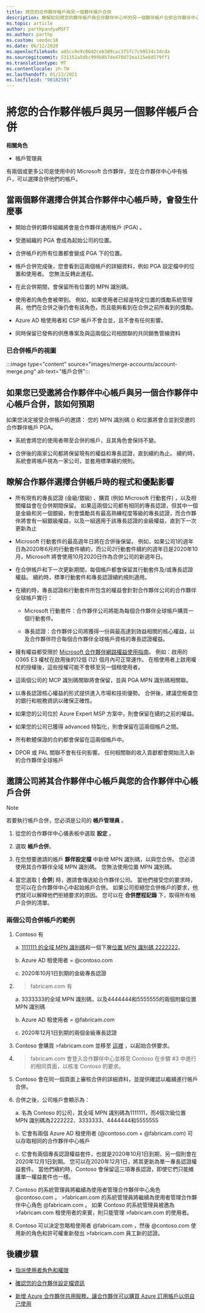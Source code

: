 ```yaml
---
title: 將您的合作夥伴帳戶與另一個夥伴帳戶合併
description: 瞭解如何將您的夥伴帳戶與合作夥伴中心中的另一個夥伴帳戶合併合作夥伴中心中的使用中 Microsoft 合作夥伴的公司。
ms.topic: article
author: parthpandyaMSFT
ms.author: parthp
ms.custom: seodec18
ms.date: 06/12/2020
ms.openlocfilehash: ad5cc0e9c8642ceb309cac3f5fc7c99534c3dcda
ms.sourcegitcommit: 531151a5dbc999b8b7de478d72ea115e6d579ff1
ms.translationtype: MT
ms.contentlocale: zh-TW
ms.lasthandoff: 01/13/2021
ms.locfileid: "98182591"
---
```

# <a name="merge-your-partner-account-with-another-partner-account"></a>將您的合作夥伴帳戶與另一個夥伴帳戶合併

**相關角色**

- 帳戶管理員

有兩個或更多公司是使用中的 Microsoft 合作夥伴，並在合作夥伴中心中有帳戶，可以選擇合併他們的帳戶。

## <a name="what-happens-when-two-partners-elect-to-merge-their-partner-center-accounts"></a>當兩個夥伴選擇合併其合作夥伴中心帳戶時，會發生什麼事

- 開始合併的夥伴組織將會是合作夥伴通用帳戶 (PGA) 。

- 受邀組織的 PGA 會成為起始公司的位置。

- 合併帳戶的所有位置都會變成 PGA 下的位置。

- 帳戶合併完成後，您會看到這兩個帳戶的詳細資料，例如 PGA 設定檔中的位置和使用者。 您無法反轉此進程。

- 在此合併期間，會保留所有位置的 MPN 識別碼。

- 使用者的角色會被帶到。 例如，如果使用者已經是特定位置的獎勵系統管理員，他們在合併之後仍會有該角色，而且能夠看到在合併之前所看到的獎勵。

- Azure AD 租使用者和 CSP 帳戶不會合並，且不會有任何影響。

- 同時保留已發佈的供應專案及與這兩個公司相關聯的共同銷售管線資料

### <a name="view-of-merged-accounts"></a>已合併帳戶的視圖

:::image type="content" source="images/merge-accounts/account-merge.png" alt-text="帳戶合併":::

## <a name="what-to-expect-if-you-have-been-invited-to-merge-your-partner-center-account-with-another-partner-center-account"></a>如果您已受邀將合作夥伴中心帳戶與另一個合作夥伴中心帳戶合併，該如何預期

如果您決定接受合併帳戶的邀請：·您的 MPN 識別碼 () 和位置將會合並到受邀的合作夥伴帳戶 PGA。

- 系統會將您的使用者帶至合併的帳戶，且其角色會保持不變。

- 合併後的兩家公司都將保留現有的權益和專長認證，直到續約為止。 續約時，系統會將帳戶視為一家公司，並套用標準續約規則。

## <a name="understand-the-impacts-to-programs-and-benefits-when-partners-elect-to-merge-accounts"></a>瞭解合作夥伴選擇合併帳戶時的程式和優點影響

- 所有現有的專長認證 (金級/銀級) 、購買 (例如 Microsoft 行動套件) ，以及相關權益會在合併期間保留。 如果這兩個公司都有相同的專長認證，但其中一個是金級和另一個銀級，則會獎勵具有最高熟練程度等級的專長認證，而合作夥伴將會有一組銀級權益，以及一組適用于該專長認證的金級權益，直到下一次更新為止 

- Microsoft 行動套件的最高週年日將在合併後保留。 例如，如果公司1的週年日為2020年6月的行動套件續約，而公司2行動套件續約的週年日是2020年10月，Microsoft 將會使用10月2020日作為合併公司的新週年日。

- 在合併帳戶和下一次更新期間，每個帳戶都會保留其行動套件及/或專長認證權益。 續約時，標準行動套件和專長認證續約規則適用。

- 在續約時，專長認證和行動套件所包含的權益會針對合作夥伴公司的合作夥伴全球帳戶實行：

  - Microsoft 行動套件：合作夥伴公司將能為每個合作夥伴全球帳戶購買一個行動套件。

  - 專長認證：合作夥伴公司將獲得一份與最高達到效益相關的核心權益，以及合作夥伴符合每個合作夥伴全球帳戶資格的專長認證權益。

- 擁有權益都受限於 [Microsoft 合作夥伴網路權益使用指南](https://aka.ms/partner-benefits-use-guide)。 例如：啟用的 O365 E3 權杖在啟用後的12個 (12) 個月內可正常運作。 在租使用者上啟用權杖的授權後，這些授權可能不會移至另一個租使用者。

- 這兩個公司的 MCP 識別碼關聯將會保留，並與 PGA MPN 識別碼相關聯。

- 以專長認證核心權益的形式提供進入市場和技術優勢。 合併後，建議您檢查您的銀行和稅務資訊以確保正確性。

- 如果您的公司位於 Azure Expert MSP 方案中，則會保留在續約之前的權益。

- 如果您的公司已獲得 advanced 特製化，則會保留在這兩個帳戶之間。

- 所有軟體保證的合約都會保留在這兩個帳戶中。 

- DPOR 或 PAL 關聯不會有任何影響。 任何相關聯的收入貢獻都會開始流入新的合作夥伴全球帳戶

## <a name="invite-a-company-to-merge-their-partner-center-account-with-your-partner-center-account"></a>邀請公司將其合作夥伴中心帳戶與您的合作夥伴中心帳戶合併

>[!Note]
>若要執行帳戶合併，您必須是公司的 **帳戶管理員** 。

1. 從您的合作夥伴中心儀表板中選取 **設定** 。 

2. 選取 **帳戶合併**。

3. 在您想要邀請的帳戶 **夥伴設定檔** 中新增 MPN 識別碼，以與您合併。 您必須使用其合作夥伴全域 MPN 識別碼。 您無法使用位置 MPN 識別碼。

4. 當您選取 [ **合併**] 時，邀請會傳送給合作夥伴公司。 當他們接受您的要求時，您可以在合作夥伴中心中起始帳戶合併。 如果公司拒絕您合併帳戶的要求，他們就可以解釋他們拒絕要求的原因。 您可以在 **合併歷程記錄** 下，取得所有帳戶合併的清單。
 
### <a name="example-of-two-companies-merging-accounts"></a>兩個公司合併帳戶的範例

1. Contoso 有 

    a. [1111111 的全域 MPN 識別碼](https://partner.microsoft.com/pcv/accountsettings/connectedpartnerprofile)和一個下層[位置 MPN 識別碼 2222222](https://partner.microsoft.com/pcv/accountsettings/locationsprofile)。
  
    b. Azure AD 租使用者 = @contoso.com
 
    c. 2020年10月1日到期的金級專長認證
2. >fabricam.com 有
 
    a.  3333333的全域 MPN 識別碼，以及4444444和5555555的兩個附屬位置 MPN 識別碼

    b.  Azure AD 租使用者 = @fabricam.com

    c.  2020年12月1日到期的兩個金級專長認證
3.  Contoso 會購買 >fabricam.com 並移至 [這裡](https://partner.microsoft.com/dashboard/account/merger) ，以起始合併要求。
4.  >fabricam.com 會登入合作夥伴中心並移至 Contoso 在步驟 #3 中進行的相同頁面，以核准 Contoso 的要求。
5.  Contoso 會在同一個頁面上審核合併的詳細資料，並提供確認以繼續進行帳戶合併。
6.  合併之後，公司帳戶會顯示為：

    a.  名為 Contoso 的公司，其全域 MPN 識別碼為1111111，而4個次級位置 MPN 識別碼為2222222、3333333、4444444和5555555
    
    b.  它會有兩個 Azure AD 租使用者 (@contoso.com + @fabricam.com) 可以存取相同的合作夥伴中心帳戶
    
    c.  它會有兩個專長認證權益套件，也就是2020年10月1日到期，另一個則會在2020年12月1日到期。 您可以在2020年12月1日，將其更新為單一專長認證權益套件。 當他們續約時，Contoso 會保留這三項專長認證，即使它們只能維護單一權益套件也一樣。
    
7.  Contoso 的系統管理員將繼續為使用者管理合作夥伴中心角色 @contoso.com 。 >fabricam.com 的系統管理員將繼續為使用者管理合作夥伴中心角色 @fabricam.com 。 如果 Contoso 的系統管理員被邀為 >fabricam.com 租使用者的來賓，則只能管理 >fabricam.com 的使用者。
8.  Contoso 可以決定忽略租使用者 @fabricam.com ，然後 @contoso.com 使用新的角色和許可權重新發出 >fabricam.com 員工新的認證。

## <a name="next-steps"></a>後續步驟

- [指派使用者角色和權限](permissions-overview.md)

- [確認您的合作夥伴設定檔資訊](update-your-partner-profile.md)

- [新增 Azure 合作夥伴共用服務，讓合作夥伴可以購買 Azure 訂用帳戶以供自己使用](shared-services.md)
